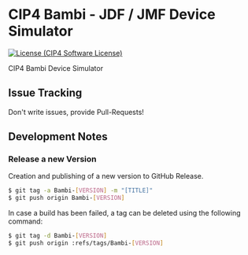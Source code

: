 # CIP4 Bambi - JDF / JMF Device Simulator
[![License (CIP4 Software License)](https://img.shields.io/badge/license-CIP4%20Software%20License-blue)](https://github.com/cip4/xJdfLib/blob/master/LICENSE.md)

CIP4 Bambi Device Simulator

## Issue Tracking
Don't write issues, provide Pull-Requests!

## Development Notes
### Release a new Version
Creation and publishing of a new version to GitHub Release.

```bash
$ git tag -a Bambi-[VERSION] -m "[TITLE]"
$ git push origin Bambi-[VERSION]
```

In case a build has been failed, a tag can be deleted using the following command:
```bash
$ git tag -d Bambi-[VERSION]
$ git push origin :refs/tags/Bambi-[VERSION]
```
